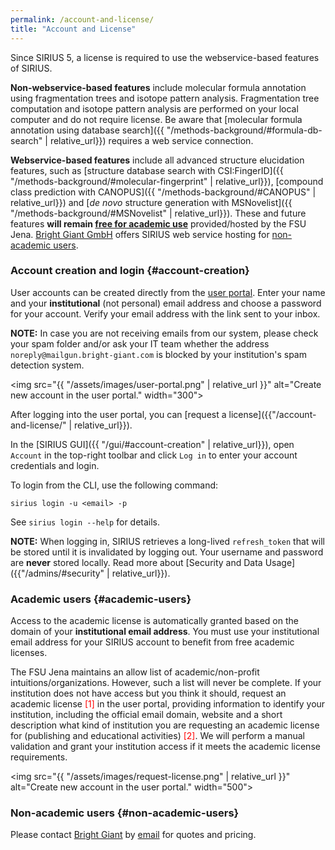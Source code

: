 ```yaml
---
permalink: /account-and-license/
title: "Account and License"
---
```


Since SIRIUS 5, a license is required to use the webservice-based
features of SIRIUS.

**Non-webservice-based features** include molecular formula annotation using fragmentation trees and isotope pattern analysis. 
Fragmentation tree computation and isotope pattern analysis are performed on your local computer and do not require license.
Be aware that [molecular formula annotation using database search]({{ "/methods-background/#formula-db-search" | relative_url}}) requires a web service connection.

**Webservice-based features** include all advanced structure elucidation features, such as [structure database search 
with CSI:FingerID]({{ "/methods-background/#molecular-fingerprint" | relative_url}}), [compound class prediction with CANOPUS]({{ "/methods-background/#CANOPUS" | relative_url}}) and [*de novo* structure generation with MSNovelist]({{ "/methods-background/#MSNovelist" | relative_url}}).
These and future features **will remain [free for academic use](#academic-users)** 
provided/hosted by the FSU Jena. [Bright Giant GmbH](https://bright-giant.com/) offers SIRIUS web service hosting for [non-academic users](#non-academic-users). 

### Account creation and login {#account-creation}
User accounts can be created directly from the [user portal](https://portal.bright-giant.com/). Enter your name and your **institutional** 
(not personal) email address and choose a password for your account. Verify your email address with the link sent to 
your inbox.

**NOTE:** In case you are not receiving
emails from our system, please check your spam folder and/or ask your IT team whether the address 
`noreply@mailgun.bright-giant.com` is blocked by your institution's spam detection system.

<img src="{{ "/assets/images/user-portal.png" | relative_url }}" alt="Create new account in the user portal." width="300">

After logging into the user portal, you can [request a license]({{"/account-and-license/" | relative_url}}).

In the [SIRIUS GUI]({{ "/gui/#account-creation" | relative_url}}), open `Account` in the top-right toolbar and click `Log in` to enter your account credentials and login.

To login from the CLI, use the following command:
```
sirius login -u <email> -p
```
See `sirius login --help` for details.

**NOTE:** When logging in, SIRIUS retrieves a long-lived `refresh_token` that will be stored until it is invalidated 
by logging out. Your username and password are **never** stored locally. Read more about [Security and Data Usage]({{"/admins/#security" | relative_url}}).

### Academic users {#academic-users}
Access to the academic license is automatically granted based on the domain of your 
**institutional email address**. You must use your institutional email address for your SIRIUS account
to benefit from free academic licenses.

The FSU Jena maintains an allow list of academic/non-profit intuitions/organizations. However, such a 
list will never be complete. If your institution does not have access but you think it should, request an academic license <span style="color:red">[1]</span> in the user portal, providing information to identify your institution, including the official email domain, website and a short description what kind of institution you are requesting an academic license for (publishing and educational activities) <span style="color:red">[2]</span>.
We will perform a manual validation and grant your institution access if it meets the academic license requirements. 

<img src="{{ "/assets/images/request-license.png" | relative_url }}" alt="Create new account in the user portal." width="500">

### Non-academic users {#non-academic-users}
Please contact [Bright Giant](https://bright-giant.com/) by [email](mailto:info@bright-giant.com) for quotes and pricing.

